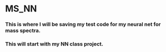 # MS_NN

### This is where I will be saving my test code for my neural net for mass spectra. 
### This will start with my NN class project.
